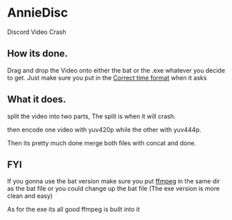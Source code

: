# AnnieDisc
Discord Video Crash

## How its done.

Drag and drop the Video onto either the bat or the .exe whatever you decide to get.
Just make sure you put in the [Correct time format](https://i.imgur.com/S5BHdms.png) when it asks

## What it does.

split the video into two parts, The split is when it will crash.

then encode one video with yuv420p while the other with yuv444p.

Then its pretty much done merge both files with concat and done.

## FYI
 If you gonna use the bat version make sure you put [ffmpeg](https://github.com/BtbN/FFmpeg-Builds/releases) in the same dir as the bat file or you could change up the bat file (The exe version is more clean and easy)

As for the exe its all good ffmpeg is built into it
